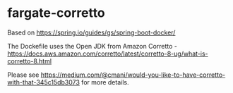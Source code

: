 # fargate-corretto

Based on https://spring.io/guides/gs/spring-boot-docker/

The Dockefile uses the Open JDK from Amazon Corretto - https://docs.aws.amazon.com/corretto/latest/corretto-8-ug/what-is-corretto-8.html 

Please see https://medium.com/@cmani/would-you-like-to-have-corretto-with-that-345c15db3073 for more details.
